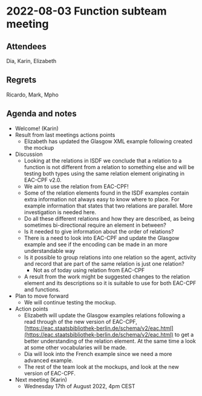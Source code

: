 # 2022-08-03 Function subteam meeting


## Attendees

Dia, Karin, Elizabeth


## Regrets

Ricardo, Mark, Mpho


## Agenda and notes



* Welcome! (Karin)
* Result from last meetings actions points
    * Elizabeth has updated the Glasgow XML example following created the mockup
* Discussion
    * Looking at the relations in ISDF we conclude that a relation to a function is not different from a relation to something else and will be testing both types using the same relation element originating in EAC-CPF v2.0.
    * We aim to use the relation from EAC-CPF!
    * Some of the relation elements found in the ISDF examples contain extra information not always easy to know where to place. For example information that states that two relations are parallel. More investigation is needed here.
    * Do all these different relations and how they are described, as being sometimes bi-directional require an element in between?
    * Is it needed to give information about the order of relations?
    * There is a need to look into EAC-CPF and update the Glasgow example and see if the encoding can be made in an more understandable way
    * Is it possible to group relations into one relation so the agent, activity and record that are part of the same relation is just one relation? 
        * Not as of today using relation from EAC-CPF
    * A result from the work might be suggested changes to the relation element and its descriptions so it is suitable to use for both EAC-CPF and functions. 
* Plan to move forward
    * We will continue testing the mockup.
* Action points
    * Elizabeth will update the Glasgow examples relations following a read through of the new version of EAC-CPF, [https://eac.staatsbibliothek-berlin.de/schema/v2/eac.html](https://eac.staatsbibliothek-berlin.de/schema/v2/eac.html) to get a better understanding of the relation element. At the same time a look at some other vocabularies will be made.
    * Dia will look into the French example since we need a more advanced example.
    * The rest of the team look at the mockups, and look at the new version of EAC-CPF.
* Next meeting (Karin)
    * Wednesday 17th of August 2022, 4pm CEST
